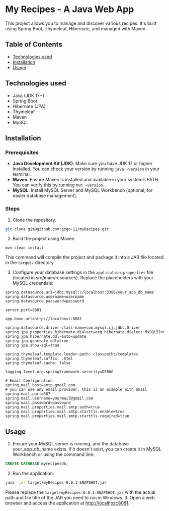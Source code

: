 # My Recipes - A Java Web App

This project allows you to manage and discover various recipes. 
It's built using Spring Boot, Thymeleaf, Hibernate, and managed with Maven.

## Table of Contents
- [Technologies used](#technologies-used)
- [Installation](#installation)
- [Usage](#usage)

## Technologies used
- Java (JDK 17+)
- Spring Boot
- Hibernate (JPA)
- Thymeleaf
- Maven
- MySQL

## Installation
### Prerequisites
- **Java Development Kit (JDK)**: Make sure you have JDK 17 or higher installed. You can check your version by running `java -version` in your terminal.
- **Maven**: Ensure Maven is installed and available in your system’s PATH. You can verify this by running `mvn -version`.
- **MySQL**: Install MySQL Server and MySQL Workbench (optional, for easier database management).

### Steps
1. Clone the repository.

```bash
git clone git@github.com:gogo-11/myRecipes.git
```
2. Build the project using Maven
```
mvn clean install
```

This command will compile the project and package it into a JAR file located in the `target/` directory

3. Configure your database settings in the `application.properties` file (located in src/main/resources). Replace the placeholders with your MySQL credentials:
```properties
spring.datasource.url=jdbc:mysql://localhost:3306/your_app_db_name
spring.datasource.username=username
spring.datasource.password=password

server.port=8081

app.base-url=http://localhost:8081

spring.datasource.driver-class-name=com.mysql.cj.jdbc.Driver
spring.jpa.properties.hibernate.dialect=org.hibernate.dialect.MySQL5InnoDBDialect
spring.jpa.hibernate.ddl-auto=update
spring.jpa.generate-ddl=true
spring.jpa.show-sql=true

spring.thymeleaf.template-loader-path: classpath:/templates
spring.thymeleaf.suffix: .html
spring.thymeleaf.cache: false

logging.level.org.springframework.security=DEBUG

# Email Configuration
spring.mail.host=smtp.gmail.com
# you can use any email provider, this is an example with Gmail
spring.mail.port=587
spring.mail.username=yourmail@gmail.com
spring.mail.password=password
spring.mail.properties.mail.smtp.auth=true
spring.mail.properties.mail.smtp.starttls.enable=true
spring.mail.properties.mail.smtp.starttls.required=true
```
## Usage
1. Ensure your MySQL server is running, and the database your_app_db_name exists. If it doesn't exist, you can create it in MySQL Workbench or using the command line:
```sql
CREATE DATABASE myrecipesdb;
```
2. Run the application:
```bash
java -jar target/myRecipes-0.0.1-SNAPSHOT.jar
```
Please replace the `target/myRecipes-0.0.1-SNAPSHOT.jar` with the actual path 
and file title of the JAR you need to run in Windows.
3. Open a web browser and access the application at [http://localhost:8081](http://localhost:8081).
